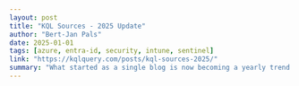 ```yaml
---
layout: post
title: "KQL Sources - 2025 Update"
author: "Bert-Jan Pals"
date: 2025-01-01
tags: [azure, entra-id, security, intune, sentinel]
link: "https://kqlquery.com/posts/kql-sources-2025/"
summary: "What started as a single blog is now becoming a yearly trend. More and more KQL related repositories are created, not only with a focus on security but also Intune, Entra and Azure Monitor related ..."
---
```

